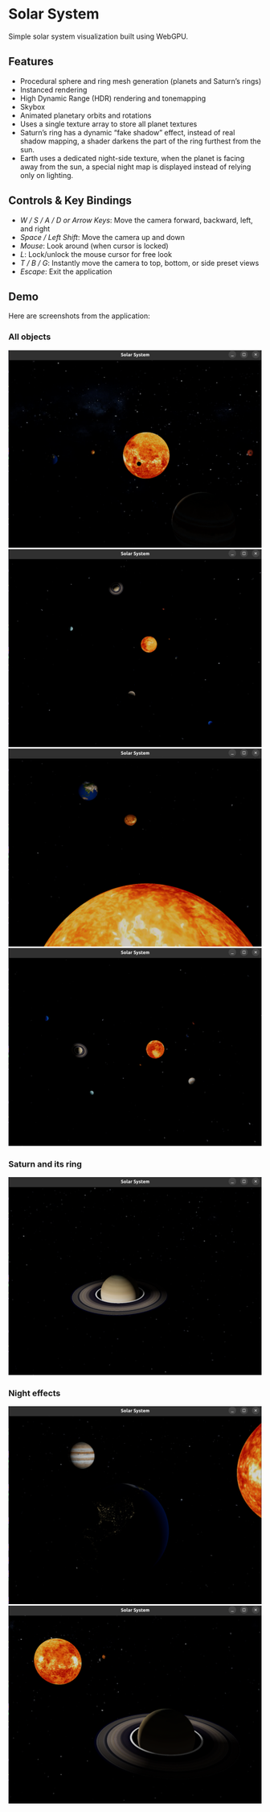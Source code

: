 # Solar System

Simple solar system visualization built using WebGPU.

## Features

- Procedural sphere and ring mesh generation (planets and Saturn’s rings)
- Instanced rendering
- High Dynamic Range (HDR) rendering and tonemapping
- Skybox
- Animated planetary orbits and rotations
- Uses a single texture array to store all planet textures
- Saturn’s ring has a dynamic “fake shadow” effect, instead of real shadow mapping, a shader darkens the part of the ring furthest from the sun.
- Earth uses a dedicated night-side texture, when the planet is facing away from the sun, a special night map is displayed instead of relying only on lighting.

## Controls & Key Bindings

- *W / S / A / D or Arrow Keys*: Move the camera forward, backward, left, and right
- *Space / Left Shift*: Move the camera up and down
- *Mouse*: Look around (when cursor is locked)
- *L*: Lock/unlock the mouse cursor for free look
- *T / B / G*: Instantly move the camera to top, bottom, or side preset views
- *Escape*: Exit the application

## Demo

Here are screenshots from the application:

### All objects
![](demo/side.png)
![](demo/up.png)
![](demo/bottom.png)
![](demo/all.png)

### Saturn and its ring
![](demo/saturn.png)

### Night effects
![](demo/earth_night.png)
![](demo/saturn_night.png)
